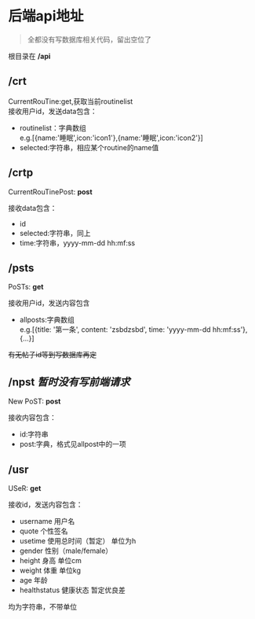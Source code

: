 # 后端api地址 

> 全都没有写数据库相关代码，留出空位了

根目录在
**/api**

## /crt

CurrentRouTine:get,获取当前routinelist  
接收用户id，发送data包含：

- routinelist：字典数组  
  e.g.[{name:'睡眠',icon:'icon1'},{name:'睡眠',icon:'icon2'}]
- selected:字符串，相应某个routine的name值

## /crtp

CurrentRouTinePost:
**post**

接收data包含：

- id
- selected:字符串，同上
- time:字符串，yyyy-mm-dd hh:mf:ss

## /psts

PoSTs:
**get**

接收用户id，发送内容包含

- allposts:字典数组  
  e.g.[{title: '第一条',
        content: 'zsbdzsbd',
        time: 'yyyy-mm-dd hh:mf:ss'},{...}]

~~有无帖子id等到写数据库再定~~

## /npst *暂时没有写前端请求*

New PoST:
**post**

接收内容包含：

- id:字符串
- post:字典，格式见allpost中的一项

## /usr

USeR:
**get**

接收id，发送内容包含：

- username 用户名
- quote 个性签名
- usetime 使用总时间（暂定） 单位为h
- gender 性别（male/female）
- height 身高 单位cm
- weight 体重 单位kg
- age 年龄
- healthstatus 健康状态 暂定优良差

均为字符串，不带单位
